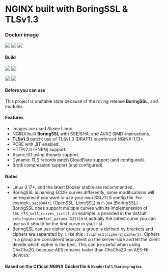 # **NGINX** built with **BoringSSL** & **TLSv1.3**

### Docker image

[![](https://img.shields.io/docker/automated/denji/nginx-boringssl.svg)](https://hub.docker.com/r/denji/nginx-boringssl/builds/) [![](https://img.shields.io/docker/pulls/denji/nginx-boringssl.svg)](https://hub.docker.com/r/denji/nginx-boringssl/) [![](https://img.shields.io/docker/stars/denji/nginx-boringssl.svg)](https://hub.docker.com/r/denji/nginx-boringssl/)

#### Build

[![](https://images.microbadger.com/badges/version/denji/nginx-boringssl:stable-alpine.svg)](https://microbadger.com/images/denji/nginx-boringssl:stable-alpine "denji/nginx-boringssl:stable-alpine") [![](https://images.microbadger.com/badges/image/denji/nginx-boringssl:stable-alpine.svg)](https://microbadger.com/images/denji/nginx-boringssl:stable-alpine "denji/nginx-boringssl:stable-alpine")

[![](https://images.microbadger.com/badges/version/denji/nginx-boringssl:mainline-alpine.svg)](https://microbadger.com/images/denji/nginx-boringssl:mainline-alpine "nginx-boringssl:mainline-alpine") [![](https://images.microbadger.com/badges/image/denji/nginx-boringssl:mainline-alpine.svg)](https://microbadger.com/images/denji/nginx-boringssl:mainline-alpine "nginx-boringssl:mainline-alpine")

#### Before you can use

This project is unstable state because of the rolling release **BoringSSL**, and modules.

#### Features

- Images are used Alpine Linux.
- NGINX built **BoringSSL** with SSE/SHA, and AVX2 SIMD-instructions.
- **TLSv1.3** patch: use of TLSv1.3 (DRAFT) is enforced NGINX-1.13+.
- PCRE with JIT enabled.
- HTTP/2.0 (+NPN) support.
- Async I/O using threads support.
- Dynamic TLS records patch CloudFlare support (and configured).
- Brotli compression support (and configured).

#### Notes

- Linux 3.17+, and the latest Docker stable are recommended.
- BoringSSL is naming ECDH curves differently, some modifications will be required if you want to use your own SSL/TLS config file.
  For example, `secp384r1` (OpenSSL, LibreSSL) is `P-384` (BoringSSL).
  BoringSSL does support multiple curves with its implementation of `SSL_CTX_set1_curves_list()`,
  an example is provided in the default `/etc/nginx/confssl_params`.
  `X25519` is actually the safest curve you can use so it should be the first curve in your list.
- BoringSSL can use cipher groups: a group is defined by brackets and ciphers are separated by `|` like this : `[cipher1|cipher2|cipher3]`.
  Ciphers in a group are considered equivalent on the server-side and let the client decide which cipher is the best.
  This can be useful when using ChaCha20, because AES remains faster than ChaCha20 on AES-NI devices.

#### Based on the Official NGINX Dockerfile & `Wonderfall/boring-nginx`
